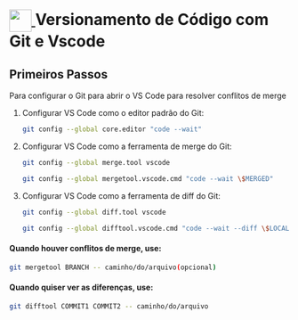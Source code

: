 <h1>
    <a href="https://www.dio.me/">
     <img align="center" width="40px" src="https://hermes.digitalinnovation.one/assets/diome/logo-minimized.png">
    </a>
    <span> Versionamento de Código com Git e Vscode</span>
</h1>

## Primeiros Passos

Para configurar o Git para abrir o VS Code para resolver conflitos de merge

1. Configurar VS Code como o editor padrão do Git:
    ```bash
    git config --global core.editor "code --wait"
    ```
1. Configurar VS Code como a ferramenta de merge do Git:
    ```bash
    git config --global merge.tool vscode
    ```
    ```bash
    git config --global mergetool.vscode.cmd "code --wait \$MERGED"
    ```
1. Configurar VS Code como a ferramenta de diff do Git:
    ```bash
    git config --global diff.tool vscode
    ```
    ```bash
    git config --global difftool.vscode.cmd "code --wait --diff \$LOCAL \$REMOTE"
    ```


        
        

#### Quando houver conflitos de merge, use:
```bash
git mergetool BRANCH -- caminho/do/arquivo(opcional)
```
#### Quando quiser ver as diferenças, use:
```bash
git difftool COMMIT1 COMMIT2 -- caminho/do/arquivo
```
    
    